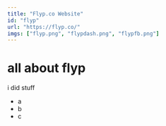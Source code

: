 ```yaml
---
title: "Flyp.co Website"
id: "flyp"
url: "https://flyp.co/"
imgs: ["flyp.png", "flypdash.png", "flypfb.png"]
---
```


# all about flyp

i did stuff

- a
- b
- c
